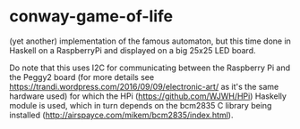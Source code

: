 # conway-game-of-life
(yet another) implementation of the famous automaton, but this time done in Haskell on a RaspberryPi and displayed on a big 25x25 LED board.

Do note that this uses I2C for communicating between the Raspberry Pi and the Peggy2 board 
(for more details see https://trandi.wordpress.com/2016/09/09/electronic-art/ as it's the same hardware used)
for which the HPi (https://github.com/WJWH/HPi) Haskelly module is used, which in turn depends on the bcm2835 C library
being installed (http://airspayce.com/mikem/bcm2835/index.html).
